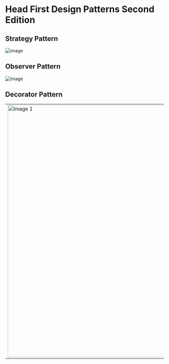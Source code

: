 # Head First Design Patterns Second Edition

## Strategy Pattern
![image](https://github.com/user-attachments/assets/b013dd56-8645-413f-a2f6-a082da5cc293)


## Observer Pattern
![image](https://github.com/user-attachments/assets/6bffb94d-8564-46a2-b3d9-e877a8b812ed)

## Decorator Pattern

<table>
  <tr>
    <td><img src="https://github.com/user-attachments/assets/6a8de4d5-734a-4859-8a05-05fbb1bfe374" alt="Image 1" width="800"></td>
    <td><img src="https://github.com/user-attachments/assets/29a35c18-7ff5-477d-973f-178f43e27b35" alt="Image 2" width="800"></td>
  </tr>
</table>
